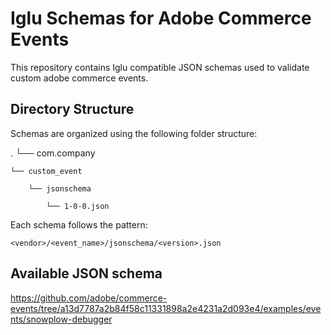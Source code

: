 # Iglu Schemas for Adobe Commerce Events

This repository contains Iglu compatible JSON schemas used to validate custom adobe commerce events.

## Directory Structure

Schemas are organized using the following folder structure:

.
└── com.company

    └── custom_event

        └── jsonschema

            └── 1-0-0.json
            

Each schema follows the pattern:
```
<vendor>/<event_name>/jsonschema/<version>.json
```
## Available JSON schema

https://github.com/adobe/commerce-events/tree/a13d7787a2b84f58c11331898a2e4231a2d093e4/examples/events/snowplow-debugger